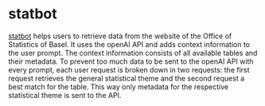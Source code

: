 # statbot
[statbot](https://lcalmbach-statbot-app-hfufuc.streamlit.app/) helps users to retrieve data from the website of the Office of Statistics of Basel. It uses the openAI API and adds context information to the user prompt. The context information consists of all available tables and their metadata. To prevent too much data to be sent to the openAI API with every prompt, each user request is broken down in two requests: the first request retrieves the general statistical theme and the second request a best match for the table. This way only metadata for the respective statistical theme is sent to the API.
